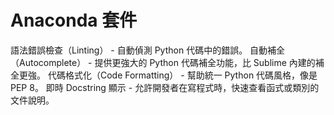 # Anaconda 套件

語法錯誤檢查（Linting） - 自動偵測 Python 代碼中的錯誤。
自動補全（Autocomplete） - 提供更強大的 Python 代碼補全功能，比 Sublime 內建的補全更強。
代碼格式化（Code Formatting） - 幫助統一 Python 代碼風格，像是 PEP 8。
即時 Docstring 顯示 - 允許開發者在寫程式時，快速查看函式或類別的文件說明。